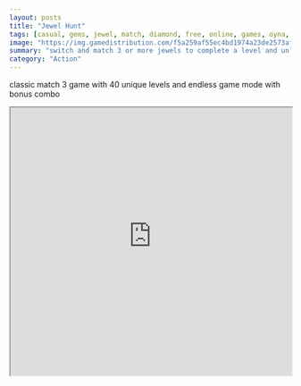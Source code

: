 ```yaml
---
layout: posts
title: "Jewel Hunt"
tags: [casual, gems, jewel, match, diamond, free, online, games, oyna, game, free, games, play, play, games]
image: "https://img.gamedistribution.com/f5a259af55ec4bd1974a23de2573afdd.jpg"
summary: "switch and match 3 or more jewels to complete a level and unlock the next level  free online games oyna game free games play play games"
category: "Action"
---
```


classic match 3 game with 40 unique levels and endless game mode with bonus combo

<iframe width="100%" height="480px;" src="https://html5.gamedistribution.com/f5a259af55ec4bd1974a23de2573afdd/"></iframe>